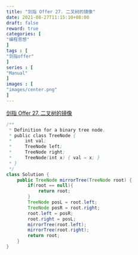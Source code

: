 ```yaml
---
title: "剑指 Offer 27. 二叉树的镜像"
date: 2021-08-27T11:15:10+08:00
draft: false
reward: true
categories: [
"编程思想"
]
tags : [
"剑指offer"
]
series : [
"Manual"
]
images : [
"images/center.png"
]
---
```


[comment]: <> (# 剑指 Offer 27. 二叉树的镜像)



[剑指 Offer 27. 二叉树的镜像](https://leetcode-cn.com/problems/er-cha-shu-de-jing-xiang-lcof/submissions/)

```java
/**
 * Definition for a binary tree node.
 * public class TreeNode {
 *     int val;
 *     TreeNode left;
 *     TreeNode right;
 *     TreeNode(int x) { val = x; }
 * }
 */
class Solution {
    public TreeNode mirrorTree(TreeNode root) {
        if(root == null){
            return root;
        }
        TreeNode posL = root.left;
        TreeNode posR = root.right;
        root.left = posR;
        root.right = posL;
        mirrorTree(root.left);
        mirrorTree(root.right);
        return root;
    }
}
```

 


